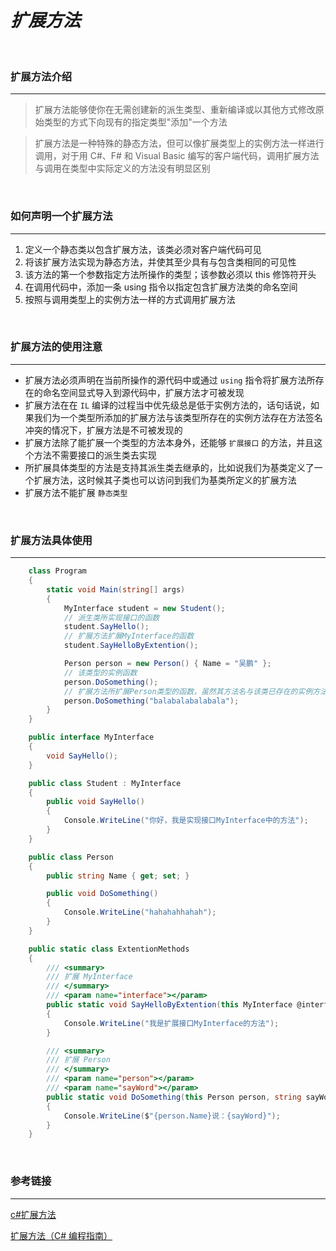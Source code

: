 # *扩展方法*

<br/>

### 扩展方法介绍

---

> 扩展方法能够使你在无需创建新的派生类型、重新编译或以其他方式修改原始类型的方式下向现有的指定类型"添加"一个方法

> 扩展方法是一种特殊的静态方法，但可以像扩展类型上的实例方法一样进行调用，对于用 C#、F# 和 Visual Basic 编写的客户端代码，调用扩展方法与调用在类型中实际定义的方法没有明显区别

<br/>

### 如何声明一个扩展方法

---

1. 定义一个静态类以包含扩展方法，该类必须对客户端代码可见
2. 将该扩展方法实现为静态方法，并使其至少具有与包含类相同的可见性
3. 该方法的第一个参数指定方法所操作的类型；该参数必须以 this 修饰符开头
4. 在调用代码中，添加一条 using 指令以指定包含扩展方法类的命名空间
5. 按照与调用类型上的实例方法一样的方式调用扩展方法

<br/>

### 扩展方法的使用注意

---

- 扩展方法必须声明在当前所操作的源代码中或通过 `using` 指令将扩展方法所存在的命名空间显式导入到源代码中，扩展方法才可被发现
- 扩展方法在在 `IL` 编译的过程当中优先级总是低于实例方法的，话句话说，如果我们为一个类型所添加的扩展方法与该类型所存在的实例方法存在方法签名冲突的情况下，扩展方法是不可被发现的
- 扩展方法除了能扩展一个类型的方法本身外，还能够 `扩展接口` 的方法，并且这个方法不需要接口的派生类去实现
- 所扩展具体类型的方法是支持其派生类去继承的，比如说我们为基类定义了一个扩展方法，这时候其子类也可以访问到我们为基类所定义的扩展方法
- 扩展方法不能扩展 `静态类型`

<br/>

### 扩展方法具体使用

---

```csharp
    class Program
    {
        static void Main(string[] args)
        {
            MyInterface student = new Student();
            // 派生类所实现接口的函数
            student.SayHello();
            // 扩展方法扩展MyInterface的函数
            student.SayHelloByExtention();

            Person person = new Person() { Name = "吴鹏" };
            // 该类型的实例函数
            person.DoSomething();
            // 扩展方法所扩展Person类型的函数，虽然其方法名与该类已存在的实例方法一致，然后签名不同所以该扩展方法可被发现
            person.DoSomething("balabalabalabala");
        }
    }

    public interface MyInterface
    {
        void SayHello();
    }

    public class Student : MyInterface
    {
        public void SayHello()
        {
            Console.WriteLine("你好，我是实现接口MyInterface中的方法");
        }
    }

    public class Person
    {
        public string Name { get; set; }

        public void DoSomething()
        {
            Console.WriteLine("hahahahhahah");
        }
    }

    public static class ExtentionMethods
    {
        /// <summary>
        /// 扩展 MyInterface
        /// </summary>
        /// <param name="interface"></param>
        public static void SayHelloByExtention(this MyInterface @interface)
        {
            Console.WriteLine("我是扩展接口MyInterface的方法");
        }

        /// <summary>
        /// 扩展 Person
        /// </summary>
        /// <param name="person"></param>
        /// <param name="sayWord"></param>
        public static void DoSomething(this Person person, string sayWord)
        {
            Console.WriteLine($"{person.Name}说：{sayWord}");
        }
    }
```

<br/>

### 参考链接

---

[c#扩展方法](https://www.cnblogs.com/wilber2013/p/4307282.html)

[扩展方法（C# 编程指南）](https://docs.microsoft.com/zh-cn/dotnet/csharp/programming-guide/classes-and-structs/extension-methods)